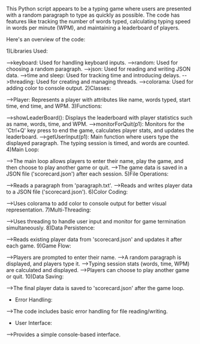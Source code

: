 This Python script appears to be a typing game where users are presented with a random paragraph to type as quickly as possible. The code has features like tracking the number of words typed, calculating typing speed in words per minute (WPM), and maintaining a leaderboard of players.

Here's an overview of the code:

1)Libraries Used:

-->keyboard: Used for handling keyboard inputs.
-->random: Used for choosing a random paragraph.
-->json: Used for reading and writing JSON data.
-->time and sleep: Used for tracking time and introducing delays.
-->threading: Used for creating and managing threads.
-->colorama: Used for adding color to console output.
2)Classes:

-->Player: Represents a player with attributes like name, words typed, start time, end time, and WPM.
3)Functions:

-->showLeaderBoard(): Displays the leaderboard with player statistics such as name, words, time, and WPM.
-->monitorForQuit(p1): Monitors for the 'Ctrl+Q' key press to end the game, calculates player stats, and updates the leaderboard.
-->getUserInput(p1): Main function where users type the displayed paragraph. The typing session is timed, and words are counted.
4)Main Loop:

-->The main loop allows players to enter their name, play the game, and then choose to play another game or quit.
-->The game data is saved in a JSON file ('scorecard.json') after each session.
5)File Operations:

-->Reads a paragraph from 'paragraph.txt'.
-->Reads and writes player data to a JSON file ('scorecard.json').
6)Color Coding:

-->Uses colorama to add color to console output for better visual representation.
7)Multi-Threading:

-->Uses threading to handle user input and monitor for game termination simultaneously.
8)Data Persistence:

-->Reads existing player data from 'scorecard.json' and updates it after each game.
9)Game Flow:

-->Players are prompted to enter their name.
-->A random paragraph is displayed, and players type it.
-->Typing session stats (words, time, WPM) are calculated and displayed.
-->Players can choose to play another game or quit.
10)Data Saving:

-->The final player data is saved to 'scorecard.json' after the game loop.
* Error Handling:

-->The code includes basic error handling for file reading/writing.
* User Interface:

-->Provides a simple console-based interface.
